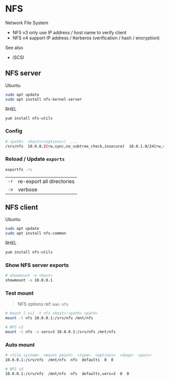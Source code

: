 # NFS

Network File System

- NFS v3 only use IP address / host name to verify client
- NFS v4 support IP address / Kerberos (verification / hash / encryption)

See also

- iSCSI

## NFS server

Ubuntu

```sh
sudo apt update
sudo apt install nfs-kernel-server
```

RHEL

```sh
yum install nfs-utils
```

### Config

```sh title="/etc/exports"
# <path>  <host>(<options>)  ...
/srv/nfs  10.0.0.2(rw,sync,no_subtree_check,insecure)  10.0.1.0/24(rw,sync,no_subtree_check,insecure)
```

### Reload / Update `exports`

```sh
exportfs -rv
```

| | |
|-|-|
| `-r` | re-export all directories |
| `-v` | verbose |

## NFS client

Ubuntu

```sh
sudo apt update
sudo apt install nfs-common
```

RHEL

```sh
yum install nfs-utils
```

### Show NFS server exports

```sh
# showmount -e <host>
showmount -e 10.0.0.1
```

### Test mount

> NFS options ref: `man nfs`

```sh
# mount [-vv] -t nfs <host>:<path> <path>
mount -t nfs 10.0.0.1:/srv/nfs /mnt/nfs

# NFS v3
mount -t nfs -o vers=3 10.0.0.1:/srv/nfs /mnt/nfs
```

### Auto mount

```sh title="/etc/fstab"
# <file system>  <mount point>  <type>  <options>  <dump>  <pass>
10.0.0.1:/srv/nfs  /mnt/nfs  nfs  defaults  0  0

# NFS v3
10.0.0.1:/srv/nfs  /mnt/nfs  nfs  defaults,vers=3  0  0
```
